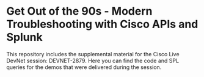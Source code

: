 # Get Out of the 90s - Modern Troubleshooting with Cisco APIs and Splunk

This repository includes the supplemental material for the Cisco Live DevNet session: DEVNET-2879. Here you can find the code and SPL queries for the demos that were delivered during the session.
